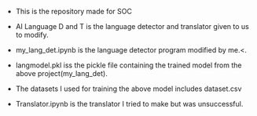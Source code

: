 * This is the repository made for SOC<br>
* AI Language D and T is the language detector and translator given to us to modify.<br>
* my_lang_det.ipynb is the language detector program modified by me.<.<br>
* langmodel.pkl iss the pickle file containing the trained model from the above project(my_lang_det).<br>
* The datasets I used for training the above model includes dataset.csv<br>


* Translator.ipynb is the translator I tried to make but was unsuccessful.<br>

